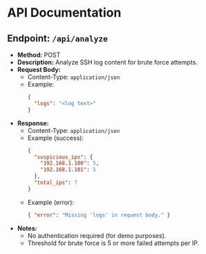# API Documentation

## Endpoint: `/api/analyze`

- **Method:** POST
- **Description:** Analyze SSH log content for brute force attempts.
- **Request Body:**
  - Content-Type: `application/json`
  - Example:
    ```json
    {
      "logs": "<log text>"
    }
    ```
- **Response:**
  - Content-Type: `application/json`
  - Example (success):
    ```json
    {
      "suspicious_ips": {
        "192.168.1.100": 5,
        "192.168.1.101": 5
      },
      "total_ips": 7
    }
    ```
  - Example (error):
    ```json
    { "error": "Missing 'logs' in request body." }
    ```
- **Notes:**
  - No authentication required (for demo purposes).
  - Threshold for brute force is 5 or more failed attempts per IP.
